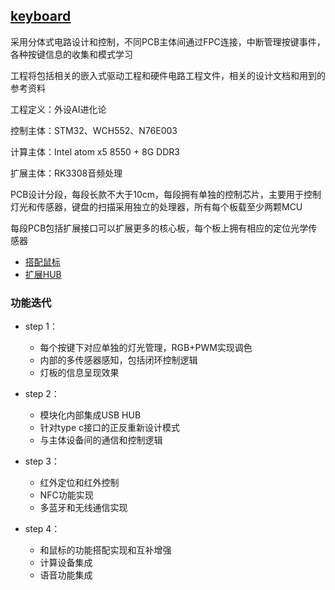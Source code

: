 ﻿## [keyboard](https://github.com/lite-life/elite) 

采用分体式电路设计和控制，不同PCB主体间通过FPC连接，中断管理按键事件，各种按键信息的收集和模式学习

工程将包括相关的嵌入式驱动工程和硬件电路工程文件，相关的设计文档和用到的参考资料

工程定义：外设AI进化论

控制主体：STM32、WCH552、N76E003

计算主体：Intel atom x5 8550 + 8G DDR3

扩展主体：RK3308音频处理

PCB设计分段，每段长款不大于10cm，每段拥有单独的控制芯片，主要用于控制灯光和传感器，键盘的扫描采用独立的处理器，所有每个板载至少两颗MCU

每段PCB包括扩展接口可以扩展更多的核心板，每个板上拥有相应的定位光学传感器

- [搭配鼠标](../mouse) 
- [扩展HUB](../hub) 



### 功能迭代

- step 1：
	* 每个按键下对应单独的灯光管理，RGB+PWM实现调色
	* 内部的多传感器感知，包括闭环控制逻辑
	* 灯板的信息呈现效果
	
- step 2：
	* 模块化内部集成USB HUB
	* 针对type c接口的正反重新设计模式
	* 与主体设备间的通信和控制逻辑
	
- step 3：
	* 红外定位和红外控制
	* NFC功能实现
	* 多蓝牙和无线通信实现

- step 4：
	* 和鼠标的功能搭配实现和互补增强
	* 计算设备集成
	* 语音功能集成